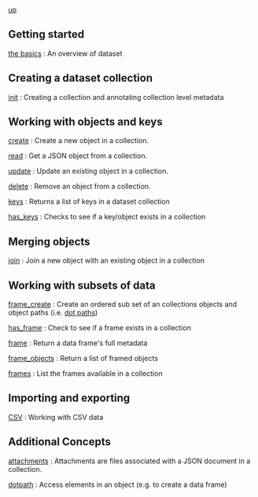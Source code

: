 
[up](..)

## Getting started

[the basics](basics.html)
: An overview of dataset

## Creating a dataset collection

[init](init.html)
: Creating a collection and annotating collection level metadata

## Working with objects and keys

[create](create.html)
: Create a new object in a collection.

[read](read.html)
: Get a JSON object from a collection.

[update](update.html)
: Update an existing object in a collection.

[delete](delete.html)
: Remove an object from a collection.

[keys](keys.html)
: Returns a list of keys in a dataset collection

[has_keys](keys.html)
: Checks to see if a key/object exists in a collection

## Merging objects

[join](join.html)
: Join a new object with an existing object in a collection

## Working with subsets of data

[frame_create](frame.html)
: Create an ordered sub set of an collections objects and object paths (i.e. [dot paths](dot_path.html))

[has_frame](frame.html)
: Check to see if a frame exists in a collection

[frame](frame.html)
: Return a data frame's full metadata

[frame_objects](frame_objects.html)
: Return a list of framed objects

[frames](frames.html)
: List the frames available in a collection

## Importing and exporting

[CSV](csv.html)
: Working with CSV data

## Additional Concepts

[attachments](attachments.html)
: Attachments are files associated with a JSON document in a collection.

[dotpath](dotpath.html)
: Access elements in an object (e.g. to create a data frame)

